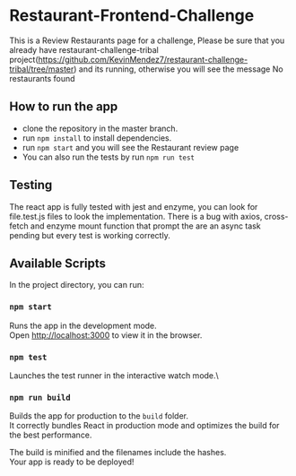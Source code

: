# Restaurant-Frontend-Challenge

This is a Review Restaurants page for a challenge, Please be sure that you already have restaurant-challenge-tribal project(https://github.com/KevinMendez7/restaurant-challenge-tribal/tree/master) and its running, otherwise you will see the message No restaurants found

## How to run the app

- clone the repository in the master branch.
- run `npm install` to install dependencies.
- run `npm start` and you will see the Restaurant review page
- You can also run the tests by run `npm run test`

## Testing

The react app is fully tested with jest and enzyme, you can look for file.test.js files to look the implementation.
There is a bug with axios, cross-fetch and enzyme mount function that prompt the are an async task pending but every test is working correctly.

## Available Scripts

In the project directory, you can run:

### `npm start`

Runs the app in the development mode.\
Open [http://localhost:3000](http://localhost:3000) to view it in the browser.


### `npm test`

Launches the test runner in the interactive watch mode.\

### `npm run build`

Builds the app for production to the `build` folder.\
It correctly bundles React in production mode and optimizes the build for the best performance.

The build is minified and the filenames include the hashes.\
Your app is ready to be deployed!
